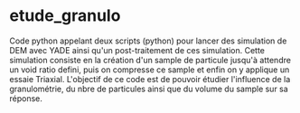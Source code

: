 # etude_granulo
Code python appelant deux scripts (python) pour lancer des simulation de DEM avec YADE ainsi qu'un post-traitement de ces simulation. Cette simulation consiste en la création d'un sample de particule jusqu'à attendre un void ratio defini, puis on compresse ce sample et enfin on y applique un essaie Triaxial. L'objectif de ce code est de pouvoir étudier l'influence de la granulométrie, du nbre de particules ainsi que du volume du sample sur sa réponse. 
